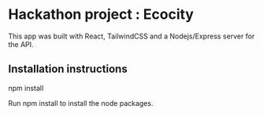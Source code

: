 # Hackathon project : Ecocity
This app was built with React, TailwindCSS and a Nodejs/Express server for the API.

## Installation instructions

npm install

Run npm install to install the node packages.

